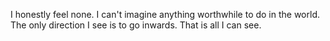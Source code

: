 I honestly feel none.
I can't imagine anything worthwhile to do in the world.
The only direction I see is to go inwards.
That is all I can see.


